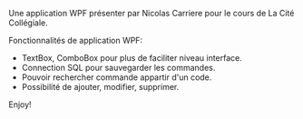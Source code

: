 Une application WPF présenter par Nicolas Carriere pour le cours de La Cité Collégiale.

Fonctionnalités de application WPF:

- TextBox, ComboBox pour plus de faciliter niveau interface.
- Connection SQL pour sauvegarder les commandes.
- Pouvoir rechercher commande appartir d'un code.
- Possibilité de ajouter, modifier, supprimer.

Enjoy!
